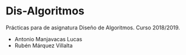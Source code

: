 # Dis-Algoritmos
Prácticas para de asignatura Diseño de Algoritmos. 
Curso 2018/2019.

- Antonio Manjavacas Lucas
- Rubén Márquez Villalta
